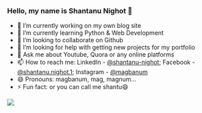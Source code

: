 ### Hello, my name is Shantanu Nighot 👋

- 🔭 I’m currently working on my own blog site
- 🌱 I’m currently learning Python & Web Development
- 👯 I’m looking to collaborate on Github
- 🤔 I’m looking for help with getting new projects for my portfolio
- 💬 Ask me about Youtube, Quora or any online platforms
- 📫 How to reach me: LinkedIn - [@shantanu-nighot](https://www.linkedin.com/in/shantanu-nighot/); Facebook - [@shantanu.nighot.1](https://www.facebook.com/shantanu.nighot.1/); Instagram - [@magbanum](https://www.instagram.com/magbanum/)
- 😄 Pronouns: magbanum, mag, magnum...
- ⚡ Fun fact: or you can call me shantu😄

<img src="https://github-readme-stats.vercel.app/api?username=magbanum&&show_icons=true&title_color=404040&icon_color=00ccff&text_color=a6a6a6&bg_color=#f2f2f2">
